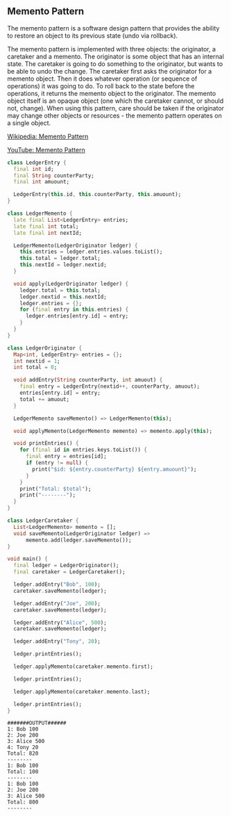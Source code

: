 ## Memento Pattern
The memento pattern is a software design pattern that provides the ability to restore an object to its previous state (undo via rollback).

The memento pattern is implemented with three objects: the originator, a caretaker and a memento. The originator is some object that has an internal state. The caretaker is going to do something to the originator, but wants to be able to undo the change. The caretaker first asks the originator for a memento object. Then it does whatever operation (or sequence of operations) it was going to do. To roll back to the state before the operations, it returns the memento object to the originator. The memento object itself is an opaque object (one which the caretaker cannot, or should not, change). When using this pattern, care should be taken if the originator may change other objects or resources - the memento pattern operates on a single object.

[Wikipedia: Memento Pattern](https://en.wikipedia.org/wiki/Memento_pattern)

[YouTube: Memento Pattern](https://www.youtube.com/watch?v=jOnxYT8Iaoo&ab_channel=DerekBanas)

``` dart 
class LedgerEntry {
  final int id;
  final String counterParty;
  final int amuount;

  LedgerEntry(this.id, this.counterParty, this.amuount);
}

class LedgerMemento {
  late final List<LedgerEntry> entries;
  late final int total;
  late final int nextId;

  LedgerMemento(LedgerOriginator ledger) {
    this.entries = ledger.entries.values.toList();
    this.total = ledger.total;
    this.nextId = ledger.nextid;
  }

  void apply(LedgerOriginator ledger) {
    ledger.total = this.total;
    ledger.nextid = this.nextId;
    ledger.entries = {};
    for (final entry in this.entries) {
      ledger.entries[entry.id] = entry;
    }
  }
}

class LedgerOriginator {
  Map<int, LedgerEntry> entries = {};
  int nextid = 1;
  int total = 0;

  void addEntry(String counterParty, int amuout) {
    final entry = LedgerEntry(nextid++, counterParty, amuout);
    entries[entry.id] = entry;
    total += amuout;
  }

  LedgerMemento saveMemento() => LedgerMemento(this);

  void applyMemento(LedgerMemento memento) => memento.apply(this);

  void printEntries() {
    for (final id in entries.keys.toList()) {
      final entry = entries[id];
      if (entry != null) {
        print("$id: ${entry.counterParty} ${entry.amuount}");
      }
    }
    print("Total: $total");
    print("--------");
  }
}

class LedgerCaretaker {
  List<LedgerMemento> memento = [];
  void saveMemento(LedgerOriginator ledger) =>
      memento.add(ledger.saveMemento());
}

void main() {
  final ledger = LedgerOriginator();
  final caretaker = LedgerCaretaker();

  ledger.addEntry("Bob", 100);
  caretaker.saveMemento(ledger);

  ledger.addEntry("Joe", 200);
  caretaker.saveMemento(ledger);

  ledger.addEntry("Alice", 500);
  caretaker.saveMemento(ledger);

  ledger.addEntry("Tony", 20);

  ledger.printEntries();

  ledger.applyMemento(caretaker.memento.first);

  ledger.printEntries();

  ledger.applyMemento(caretaker.memento.last);

  ledger.printEntries();
}
```
```
#######OUTPUT######
1: Bob 100
2: Joe 200
3: Alice 500
4: Tony 20
Total: 820
--------
1: Bob 100
Total: 100
--------
1: Bob 100
2: Joe 200
3: Alice 500
Total: 800
--------
```
